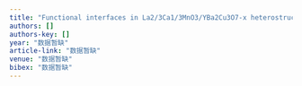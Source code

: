 ```yaml
---
title: "Functional interfaces in La2/3Ca1/3MnO3/YBa2Cu3O7-x heterostructures"
authors: []
authors-key: []
year: "数据暂缺"
article-link: "数据暂缺"
venue: "数据暂缺"
bibex: "数据暂缺"
---
```


